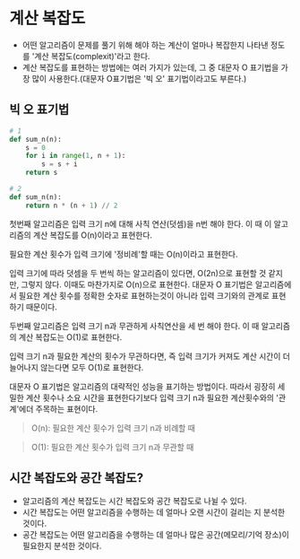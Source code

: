 # 계산 복잡도

- 어떤 알고리즘이 문제를 풀기 위해 해야 하는 계산이 얼마나 복잡한지 나타낸 정도를 '계산 복잡도(complexit)'라고 한다.
- 계산 복잡도를 표현하는 방법에는 여러 가지가 있는데, 그 중 대문자 O 표기법을 가장 많이 사용한다.(대문자 O표기법은 '빅 오' 표기법이라고도 부른다.)

## 빅 오 표기법

```python
# 1
def sum_n(n):
    s = 0
    for i in range(1, n + 1):
        s = s + i
    return s
```

```python
# 2
def sum_n(n):
    return n * (n + 1) // 2
```

첫번째 알고리즘은 입력 크기 n에 대해 사칙 연산(덧셈)을 n번 해야 한다. 이 때 이 알고리즘의 계산 복잡도를 O(n)이라고 표현한다.

필요한 계산 횟수가 입력 크기에 '정비례'할 때는 O(n)이라고 표현한다.

입력 크기에 따라 덧셈을 두 번씩 하는 알고리즘이 있다면, O(2n)으로 표현할 것 같지만, 그렇지 않다. 이때도 마찬가지로 O(n)으로 표현한다. 대문자 O 표기법은 알고리즘에서 필요한 계산 횟수를 정확한 숫자로 표현하는것이 아니라 입력 크기와의 관계로 표현하기 때문이다.

두번째 알고리즘은 입력 크기 n과 무관하게 사칙연산을 세 번 해야 한다. 이 때 알고리즘의 계산 복잡도는 O(1)로 표현한다.

입력 크기 n과 필요한 계산의 횟수가 무관하다면, 즉 입력 크기가 커져도 계산 시간이 더 늘어나지 않는다면 모두 O(1)로 표현한다.

대문자 O 표기법은 알고리즘의 대략적인 성능을 표기하는 방법이다. 따라서 굉장히 세밀한 계산 횟수나 소요 시간을 표현한다기보다 입력 크기 n과 필요한 계산횟수와의 '관계'에더 주목하는 표현이다.

> O(n): 필요한 계산 횟수가 입력 크기 n과 비례할 때

> O(1): 필요한 계산 횟수가 입력 크기 n과 무관할 때

## 시간 복잡도와 공간 복잡도?

- 알고리즘의 계산 복잡도는 시간 복잡도와 공간 복잡도로 나뉠 수 있다.
- 시간 복잡도는 어떤 알고리즘을 수행하는 데 얼마나 오랜 시간이 걸리는 지 분석한 것이다.
- 공간 복잡도는 어떤 알고리즘을 수행하는 데 얼마나 많은 공간(메모리/기억 장소)이 필요한지 분석한 것이다.
